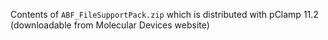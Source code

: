 Contents of `ABF_FileSupportPack.zip` which is distributed with pClamp 11.2 (downloadable from Molecular Devices website)